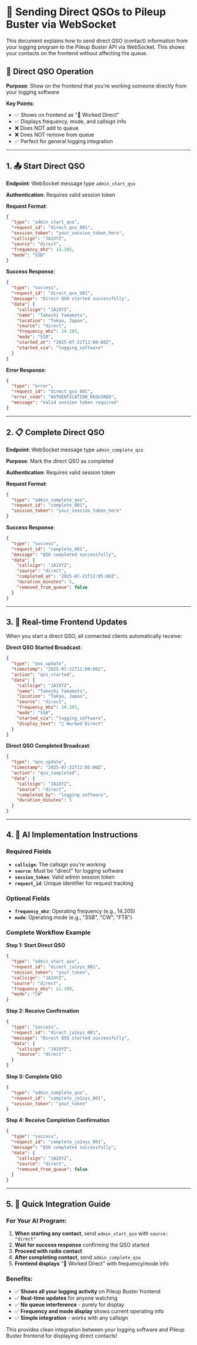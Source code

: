 # 📡 **Sending Direct QSOs to Pileup Buster via WebSocket**

This document explains how to send direct QSO (contact) information from your logging program to the Pileup Buster API via WebSocket. This shows your contacts on the frontend without affecting the queue.

## **🎯 Direct QSO Operation**

**Purpose**: Show on the frontend that you're working someone directly from your logging software

**Key Points**:
- ✅ Shows on frontend as "🎯 Worked Direct" 
- ✅ Displays frequency, mode, and callsign info
- ❌ Does NOT add to queue
- ❌ Does NOT remove from queue
- ✅ Perfect for general logging integration

---

## **1. 📤 Start Direct QSO**

**Endpoint**: WebSocket message type `admin_start_qso`

**Authentication**: Requires valid session token

**Request Format**:
```json
{
  "type": "admin_start_qso",
  "request_id": "direct_qso_001",
  "session_token": "your_session_token_here",
  "callsign": "JA1XYZ",
  "source": "direct",
  "frequency_mhz": 14.205,
  "mode": "SSB"
}
```

**Success Response**:
```json
{
  "type": "success",
  "request_id": "direct_qso_001",
  "message": "Direct QSO started successfully",
  "data": {
    "callsign": "JA1XYZ",
    "name": "Takeshi Yamamoto",
    "location": "Tokyo, Japan",
    "source": "direct",
    "frequency_mhz": 14.205,
    "mode": "SSB",
    "started_at": "2025-07-21T12:00:00Z",
    "started_via": "logging_software"
  }
}
```

**Error Response**:
```json
{
  "type": "error",
  "request_id": "direct_qso_001",
  "error_code": "AUTHENTICATION_REQUIRED",
  "message": "Valid session token required"
}
```

---

## **2. 📋 Complete Direct QSO**

**Endpoint**: WebSocket message type `admin_complete_qso`

**Purpose**: Mark the direct QSO as completed

**Authentication**: Requires valid session token

**Request Format**:
```json
{
  "type": "admin_complete_qso",
  "request_id": "complete_001",
  "session_token": "your_session_token_here"
}
```

**Success Response**:
```json
{
  "type": "success",
  "request_id": "complete_001",
  "message": "QSO completed successfully",
  "data": {
    "callsign": "JA1XYZ",
    "source": "direct",
    "completed_at": "2025-07-21T12:05:00Z",
    "duration_minutes": 5,
    "removed_from_queue": false
  }
}
```

---

## **3. 🔔 Real-time Frontend Updates**

When you start a direct QSO, all connected clients automatically receive:

**Direct QSO Started Broadcast**:
```json
{
  "type": "qso_update",
  "timestamp": "2025-07-21T12:00:00Z",
  "action": "qso_started",
  "data": {
    "callsign": "JA1XYZ",
    "name": "Takeshi Yamamoto",
    "location": "Tokyo, Japan",
    "source": "direct",
    "frequency_mhz": 14.205,
    "mode": "SSB",
    "started_via": "logging_software",
    "display_text": "🎯 Worked Direct"
  }
}
```

**Direct QSO Completed Broadcast**:
```json
{
  "type": "qso_update",
  "timestamp": "2025-07-21T12:05:00Z",
  "action": "qso_completed",
  "data": {
    "callsign": "JA1XYZ",
    "source": "direct",
    "completed_by": "logging_software",
    "duration_minutes": 5
  }
}
```

---

## **4. 🎯 AI Implementation Instructions**

### **Required Fields**
- **`callsign`**: The callsign you're working
- **`source`**: Must be "direct" for logging software
- **`session_token`**: Valid admin session token
- **`request_id`**: Unique identifier for request tracking

### **Optional Fields**
- **`frequency_mhz`**: Operating frequency (e.g., 14.205)
- **`mode`**: Operating mode (e.g., "SSB", "CW", "FT8")

### **Complete Workflow Example**

**Step 1: Start Direct QSO**
```json
{
  "type": "admin_start_qso",
  "request_id": "direct_ja1xyz_001",
  "session_token": "your_token",
  "callsign": "JA1XYZ",
  "source": "direct",
  "frequency_mhz": 21.300,
  "mode": "CW"
}
```

**Step 2: Receive Confirmation**
```json
{
  "type": "success",
  "request_id": "direct_ja1xyz_001",
  "message": "Direct QSO started successfully",
  "data": {
    "callsign": "JA1XYZ",
    "source": "direct"
  }
}
```

**Step 3: Complete QSO**
```json
{
  "type": "admin_complete_qso",
  "request_id": "complete_ja1xyz_001",
  "session_token": "your_token"
}
```

**Step 4: Receive Completion Confirmation**
```json
{
  "type": "success",
  "request_id": "complete_ja1xyz_001",
  "message": "QSO completed successfully",
  "data": {
    "callsign": "JA1XYZ",
    "source": "direct",
    "removed_from_queue": false
  }
}
```

---

## **5. 🚀 Quick Integration Guide**

### **For Your AI Program:**

1. **When starting any contact**, send `admin_start_qso` with `source: "direct"`
2. **Wait for success response** confirming the QSO started
3. **Proceed with radio contact** 
4. **After completing contact**, send `admin_complete_qso`
5. **Frontend displays** "🎯 Worked Direct" with frequency/mode info

### **Benefits:**
- ✅ **Shows all your logging activity** on Pileup Buster frontend
- ✅ **Real-time updates** for anyone watching
- ✅ **No queue interference** - purely for display
- ✅ **Frequency and mode display** shows current operating info
- ✅ **Simple integration** - works with any callsign

This provides clean integration between your logging software and Pileup Buster frontend for displaying direct contacts!
